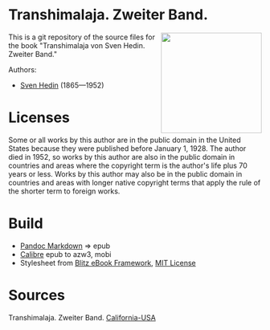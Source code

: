 # Transhimalaja. Zweiter Band.

<img align="right" width="200"  src="https://user-images.githubusercontent.com/13177792/194169374-35571d1c-faa9-403c-a00d-ee6892b3332f.jpg">

This is a git repository of the source files for the book
"Transhimalaja von Sven Hedin. Zweiter Band."

Authors:

* [Sven Hedin](https://de.wikipedia.org/wiki/Sven_Hedin) (1865—1952)

# Licenses
Some or all works by this author are in the public domain in the United States
because they were published before January 1, 1928. The author died in 1952, so
works by this author are also in the public domain in countries and areas where
the copyright term is the author's life plus 70 years or less. Works by this
author may also be in the public domain in countries and areas with longer
native copyright terms that apply the rule of the shorter term to foreign works.

# Build
* [Pandoc Markdown](https://pandoc.org/MANUAL.html#pandocs-markdown) => epub
* [Calibre](https://calibre-ebook.com/) epub to azw3, mobi
* Stylesheet from [Blitz eBook Framework](https://friendsofepub.github.io/Blitz/), [MIT License](https://github.com/FriendsOfEpub/Blitz/blob/master/LICENSE)

# Sources
 Transhimalaja. Zweiter Band. [California-USA](https://babel.hathitrust.org/cgi/pt?id=uc1.b4507994)
